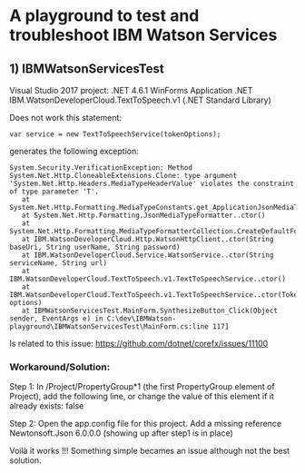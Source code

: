 # A playground to test and troubleshoot IBM Watson Services

## 1) IBMWatsonServicesTest
Visual Studio 2017 project:
.NET 4.6.1 WinForms Application
.NET IBM.WatsonDeveloperCloud.TextToSpeech.v1 (.NET Standard Library)

Does not work this statement:

```
var service = new TextToSpeechService(tokenOptions);
```

generates the following exception:
```
System.Security.VerificationException: Method System.Net.Http.CloneableExtensions.Clone: type argument 'System.Net.Http.Headers.MediaTypeHeaderValue' violates the constraint of type parameter 'T'.
   at System.Net.Http.Formatting.MediaTypeConstants.get_ApplicationJsonMediaType()
   at System.Net.Http.Formatting.JsonMediaTypeFormatter..ctor()
   at System.Net.Http.Formatting.MediaTypeFormatterCollection.CreateDefaultFormatters()
   at IBM.WatsonDeveloperCloud.Http.WatsonHttpClient..ctor(String baseUri, String userName, String password)
   at IBM.WatsonDeveloperCloud.Service.WatsonService..ctor(String serviceName, String url)
   at IBM.WatsonDeveloperCloud.TextToSpeech.v1.TextToSpeechService..ctor()
   at IBM.WatsonDeveloperCloud.TextToSpeech.v1.TextToSpeechService..ctor(TokenOptions options)
   at IBMWatsonServicesTest.MainForm.SynthesizeButton_Click(Object sender, EventArgs e) in C:\dev\IBMWatson-playground\IBMWatsonServicesTest\MainForm.cs:line 117]
```

Is related to this issue: https://github.com/dotnet/corefx/issues/11100

 
### Workaround/Solution:

Step 1:
In /Project/PropertyGroup*1 (the first PropertyGroup element of Project), add the following line, or change the value of this element if it already exists: <AutoGenerateBindingRedirects>false</AutoGenerateBindingRedirects>

Step 2:
Open the app.config file for this project. Add a missing reference Newtonsoft.Json 6.0.0.0 (showing up after step1 is in place)
<runtime>
	<assemblyBinding xmlns="urn:schemas-microsoft-com:asm.v1">
		<dependentAssembly>
			<assemblyIdentity name="Newtonsoft.Json" publicKeyToken="30ad4fe6b2a6aeed" culture="neutral" />
			<bindingRedirect oldVersion="0.0.0.0-11.0.0.0" newVersion="11.0.0.0" />
		</dependentAssembly>
	</assemblyBinding>
</runtime>

Voilà it works !!! Something simple becames an issue although not the best solution.